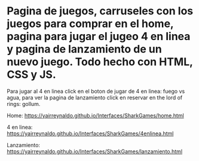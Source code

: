 # Pagina de juegos, carruseles con los juegos para comprar en el home, pagina para jugar el jugeo 4 en linea y pagina de lanzamiento de un nuevo juego. Todo hecho con HTML, CSS y JS.
Para jugar al 4 en linea click en el boton de jugar de 4 en linea: fuego vs agua, para ver la pagina de lanzamiento click en reservar en the lord of rings: gollum.

Home: https://yairreynaldo.github.io/Interfaces/SharkGames/home.html

4 en linea: https://yairreynaldo.github.io/Interfaces/SharkGames/4enlinea.html

Lanzamiento: https://yairreynaldo.github.io/Interfaces/SharkGames/lanzamiento.html
